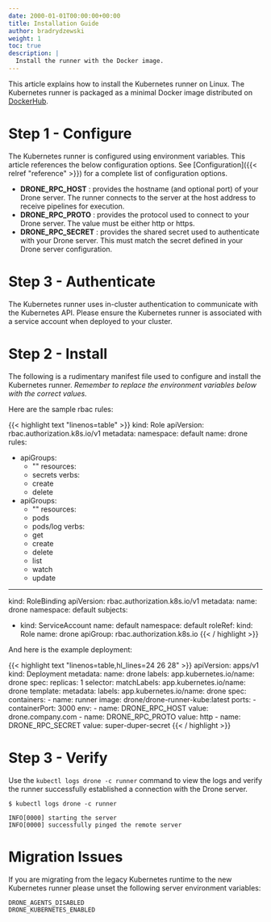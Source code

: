 ```yaml
---
date: 2000-01-01T00:00:00+00:00
title: Installation Guide
author: bradrydzewski
weight: 1
toc: true
description: |
  Install the runner with the Docker image.
---
```


This article explains how to install the Kubernetes runner on Linux. The Kubernetes runner is packaged as a minimal Docker image distributed on [DockerHub](https://hub.docker.com/r/drone/drone-runner-kube).

# Step 1 - Configure

The Kubernetes runner is configured using environment variables. This article references the below configuration options. See [Configuration]({{< relref "reference" >}}) for a complete list of configuration options.

- __DRONE_RPC_HOST__
  : provides the hostname (and optional port) of your Drone server. The runner connects to the server at the host address to receive pipelines for execution.
- __DRONE_RPC_PROTO__
  : provides the protocol used to connect to your Drone server. The value must be either http or https.
- __DRONE_RPC_SECRET__
  : provides the shared secret used to authenticate with your Drone server. This must match the secret defined in your Drone server configuration.

# Step 3 - Authenticate

The Kubernetes runner uses in-cluster authentication to communicate with the Kubernetes API. Please ensure the Kubernetes runner is associated with a service account when deployed to your cluster.

# Step 2 - Install

The following is a rudimentary manifest file used to configure and install the Kubernetes runner. _Remember to replace the environment variables below with the correct values._

Here are the sample rbac rules:

{{< highlight text "linenos=table" >}}
kind: Role
apiVersion: rbac.authorization.k8s.io/v1
metadata:
  namespace: default
  name: drone
rules:
- apiGroups:
  - ""
  resources:
  - secrets
  verbs:
  - create
  - delete
- apiGroups:
  - ""
  resources:
  - pods
  - pods/log
  verbs:
  - get
  - create
  - delete
  - list
  - watch
  - update

---
kind: RoleBinding
apiVersion: rbac.authorization.k8s.io/v1
metadata:
  name: drone
  namespace: default
subjects:
- kind: ServiceAccount
  name: default
  namespace: default
roleRef:
  kind: Role
  name: drone
  apiGroup: rbac.authorization.k8s.io
{{< / highlight >}}

And here is the example deployment:

{{< highlight text "linenos=table,hl_lines=24 26 28" >}}
apiVersion: apps/v1
kind: Deployment
metadata:
  name: drone
  labels:
    app.kubernetes.io/name: drone
spec:
  replicas: 1
  selector:
    matchLabels:
      app.kubernetes.io/name: drone
  template:
    metadata:
      labels:
        app.kubernetes.io/name: drone
    spec:
      containers:
      - name: runner
        image: drone/drone-runner-kube:latest
        ports:
        - containerPort: 3000
        env:
        - name: DRONE_RPC_HOST
          value: drone.company.com
        - name: DRONE_RPC_PROTO
          value: http
        - name: DRONE_RPC_SECRET
          value: super-duper-secret
{{< / highlight >}}

# Step 3 - Verify

Use the `kubectl logs drone -c runner` command to view the logs and verify the runner successfully established a connection with the Drone server.

```
$ kubectl logs drone -c runner

INFO[0000] starting the server
INFO[0000] successfully pinged the remote server 
```

# Migration Issues

If you are migrating from the legacy Kubernetes runtime to the new Kubernetes runner please unset the following server environment variables:

```
DRONE_AGENTS_DISABLED
DRONE_KUBERNETES_ENABLED
```